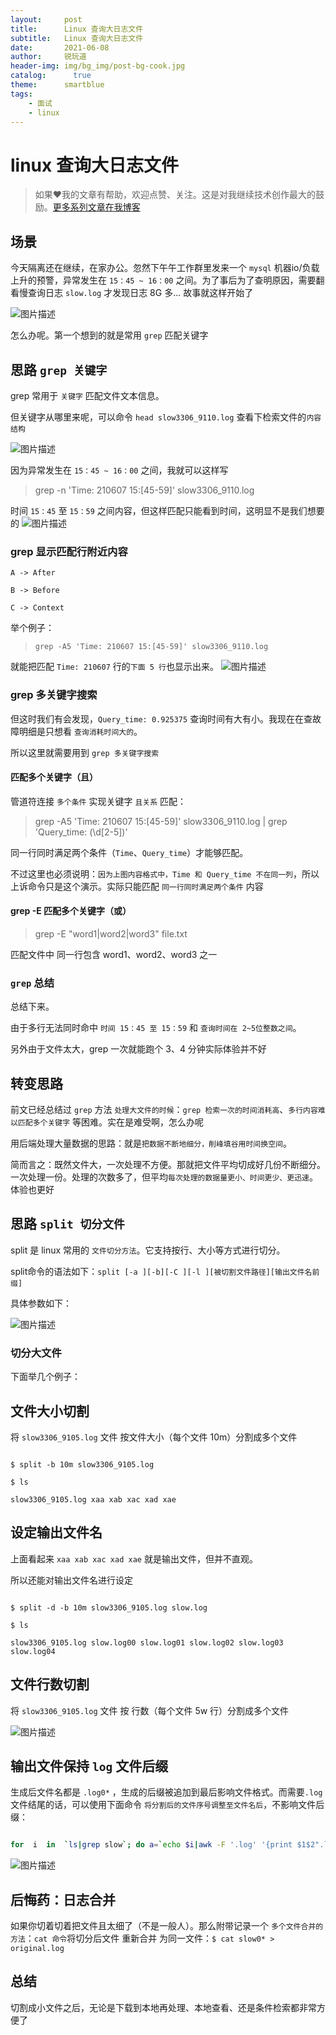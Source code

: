 ```yaml
---
layout:     post
title:      Linux 查询大日志文件
subtitle:   Linux 查询大日志文件
date:       2021-06-08
author:     锐玩道
header-img: img/bg_img/post-bg-cook.jpg
catalog:      true
theme:      smartblue
tags:
    - 面试
    - linux
---
```


# linux 查询大日志文件

> 如果❤️我的文章有帮助，欢迎点赞、关注。这是对我继续技术创作最大的鼓励。[更多系列文章在我博客](https://coderdao.github.io/)

  

## 场景

今天隔离还在继续，在家办公。忽然下午午工作群里发来一个 `mysql` 机器io/负载上升的预警，异常发生在 `15：45 ~ 16：00` 之间。为了事后为了查明原因，需要翻看慢查询日志 `slow.log` 才发现日志 8G 多... 故事就这样开始了

![图片描述](http://img1.sycdn.imooc.com/60be351400015bfd13080226.png)

  

怎么办呢。第一个想到的就是常用 `grep` 匹配关键字

## 思路 `grep 关键字`

grep 常用于 `关键字` 匹配文件文本信息。<br/>

但关键字从哪里来呢，可以命令 `head slow3306_9110.log` 查看下检索文件的`内容结构`

![图片描述](http://img.mukewang.com/60beb6350001859b16440835.png)

  

因为异常发生在 `15：45 ~ 16：00` 之间，我就可以这样写

> grep -n 'Time: 210607 15:[45-59]' slow3306_9110.log

  

时间 `15：45` 至 `15：59` 之间内容，但这样匹配只能看到时间，这明显不是我们想要的
![图片描述](http://img.mukewang.com/60beb6820001711d16440835.png)

  

### grep 显示匹配行附近内容
```text
A -> After

B -> Before

C -> Context
```
举个例子：

>  `grep -A5 'Time: 210607 15:[45-59]' slow3306_9110.log`

  

就能把匹配 `Time: 210607` 行的`下面 5 行`也显示出来。
![图片描述](http://img.mukewang.com/60beb71a00019bf116440844.png)

  
  

### grep 多关键字搜索

但这时我们有会发现，`Query_time: 0.925375` 查询时间有大有小。我现在在查故障明细是只想看 `查询消耗时间大的`。

  

所以这里就需要用到 `grep 多关键字搜索`

  

#### 匹配多个关键字（且）

管道符连接 `多个条件` 实现关键字 `且关系` 匹配：

> grep -A5 'Time: 210607 15:[45-59]' slow3306_9110.log | grep 'Query_time: (\d[2-5])'

  

同一行同时满足两个条件（`Time`、`Query_time`）才能够匹配。

  

不过这里也必须说明：`因为上图内容格式中，Time 和 Query_time 不在同一列`，所以上诉命令只是这个演示。实际只能匹配 `同一行同时满足两个条件` 内容

  

#### grep -E 匹配多个关键字（或）

  

> grep -E "word1|word2|word3" file.txt

  

匹配文件中 同一行包含 word1、word2、word3 之一

  

### `grep` 总结

总结下来。

由于多行无法同时命中 `时间 15：45 至 15：59` 和 `查询时间在 2~5位整数之间`。

另外由于文件太大，grep 一次就能跑个 3、4 分钟实际体验并不好

  

## 转变思路

前文已经总结过 `grep` 方法 `处理大文件的时候`：`grep 检索一次的时间消耗高`、`多行内容难以匹配多个关键字` 等困难。实在是难受啊，怎么办呢

  
  

用后端处理大量数据的思路：就是`把数据不断地细分，削峰填谷用时间换空间`。<br/>

简而言之：既然文件大，一次处理不方便。那就把文件平均切成好几份不断细分。一次处理一份。处理的次数多了，但平均`每次处理的数据量更小、时间更少、更迅速`。体验也更好

  

## 思路 `split 切分文件`

  

split 是 linux 常用的 `文件切分方法`。它支持按行、大小等方式进行切分。

  

split命令的语法如下：`split [-a ][-b][-C ][-l ][被切割文件路径][输出文件名前缀]`

  

具体参数如下：

![图片描述](http://img.mukewang.com/60bead2a0001604716440835.png)

  

### 切分大文件

  

下面举几个例子：

## 文件大小切割

将 `slow3306_9105.log` 文件 按文件大小（每个文件 10m）分割成多个文件

```shell

$ split -b 10m slow3306_9105.log

$ ls

slow3306_9105.log xaa xab xac xad xae

```

  

## 设定输出文件名

上面看起来 `xaa xab xac xad xae` 就是输出文件，但并不直观。<br/>

所以还能对输出文件名进行设定

```shell

$ split -d -b 10m slow3306_9105.log slow.log

$ ls

slow3306_9105.log slow.log00 slow.log01 slow.log02 slow.log03 slow.log04

```

  

## 文件行数切割

将 `slow3306_9105.log` 文件 按 行数（每个文件 5w 行）分割成多个文件

![图片描述](http://img.mukewang.com/60beaed600011d7516440835.png)

  

## 输出文件保持 `log` 文件后缀

  

生成后文件名都是 `.log0*` ，生成的后缀被追加到最后影响文件格式。而需要`.log`文件结尾的话，可以使用下面命令 `将分割后的文件序号调整至文件名后`，不影响文件后缀：

```bash

for  i  in  `ls|grep slow`; do a=`echo $i|awk -F '.log' '{print $1$2".log"}'`; mv $i  $a; done

```

![图片描述](http://img.mukewang.com/60beb0830001484e16440835.png)

  

## 后悔药：日志合并

如果你切着切着把文件且太细了（不是一般人）。那么附带记录一个 `多个文件合并的方法`：`cat 命令`将切分后文件 重新合并 为同一文件：`$ cat slow0* > original.log`

  
  

## 总结

切割成小文件之后，无论是下载到本地再处理、本地查看、还是条件检索都非常方便了